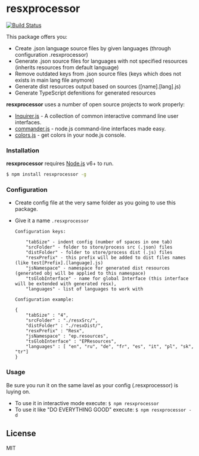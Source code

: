 # resxprocessor
[![Build Status](https://travis-ci.org/m1lk1way/jsonResxGenerator.svg?branch=master)](https://travis-ci.org/m1lk1way/jsonResxGenerator)

This package offers you:
  - Create .json language source files by given languages (through configuration .resxprocessor)
  - Generate .json source files for languages with not specified resources (inherits resources from default language)
  - Remove outdated keys from .json source files (keys which does not exists in main lang file anymore)
  - Generate dist resources output based on sources ([name].[lang].js)
  - Generate TypeScript defenitions for generated resources

**resxprocessor** uses a number of open source projects to work properly:

* [Inquirer.js](https://github.com/SBoudrias/Inquirer.js/) - A collection of common interactive command line user interfaces.
* [commander.js](https://github.com/tj/commander.js/) - node.js command-line interfaces made easy.
* [colors.js](https://github.com/Marak/colors.js) - get colors in your node.js console.

### Installation
**resxprocessor** requires [Node.js](https://nodejs.org/) v6+ to run.
```sh
$ npm install resxprocessor -g
```
### Configuration
* Create config file at the very same folder as you going to use this package.
* Give it a name ``.resxprocessor``

    ```Configuration keys:```
    ```
        "tabSize" - indent config (number of spaces in one tab)
        "srcFolder" - folder to store/process src (.json) files  
        "distFolder" - folder to store/process dist (.js) files  
        "resxPrefix" - this prefix will be added to dist files names (like test[Prefix].[language].js)
        "jsNamespace" - namespace for generated dist resources (generated obj will be applied to this namespace)
        "tsGlobInterface" - name for global Interface (this interface will be extended with generated resx),
        "languages" - list of languages to work with
    ```
    ```Configuration example:```
    ```
    {
        "tabSize" : "4",
        "srcFolder" : "./resxSrc/",
        "distFolder" : "./resxDist/",
        "resxPrefix" : "Resx",
        "jsNamespace" : "ep.resources",
        "tsGlobInterface" : "EPResources",
        "languages" : [ "en", "ru", "de", "fr", "es", "it", "pl", "sk", "tr"]
    }
    ```
### Usage
   Be sure you run it on the same lavel as your config (.resxprocessor) is luying on.
   * To use it in interactive mode execute:
   ``$ npm resxprocessor``
   * To use it like "DO EVERYTHING GOOD" execute:
    ``$ npm resxprocessor -d``
   
   
License
----

MIT

